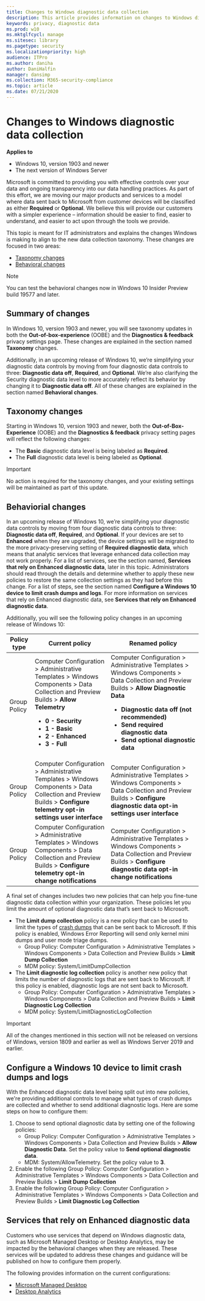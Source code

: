 ```yaml
---
title: Changes to Windows diagnostic data collection
description: This article provides information on changes to Windows diagnostic data collection Windows 10.
keywords: privacy, diagnostic data
ms.prod: w10
ms.mktglfcycl: manage
ms.sitesec: library
ms.pagetype: security
ms.localizationpriority: high
audience: ITPro
ms.author: daniha
author: DaniHalfin
manager: dansimp
ms.collection: M365-security-compliance
ms.topic: article
ms.date: 07/21/2020
---
```


# Changes to Windows diagnostic data collection

**Applies to**
- Windows 10, version 1903 and newer
- The next version of Windows Server

Microsoft is committed to providing you with effective controls over your data and ongoing transparency into our data handling practices. As part of this effort, we are moving our major products and services to a model where data sent back to Microsoft from customer devices will be classified as either **Required** or **Optional**. We believe this will provide our customers with a simpler experience – information should be easier to find, easier to understand, and easier to act upon through the tools we provide.

This topic is meant for IT administrators and explains the changes Windows is making to align to the new data collection taxonomy. These changes are focused in two areas:

- [Taxonomy changes](#taxonomy-changes)
- [Behavioral changes](#behaviorial-changes)

> [!NOTE]
> You can test the behavioral changes now in Windows 10 Insider Preview build 19577 and later.

## Summary of changes

In Windows 10, version 1903 and newer, you will see taxonomy updates in both the **Out-of-box-experience** (OOBE) and the **Diagnostics & feedback** privacy settings page. These changes are explained in the section named **Taxonomy** changes.

Additionally, in an upcoming release of Windows 10, we’re simplifying your diagnostic data controls by moving from four diagnostic data controls to three: **Diagnostic data off**, **Required**, and **Optional**. We’re also clarifying the Security diagnostic data level to more accurately reflect its behavior by changing it to **Diagnostic data off**. All of these changes are explained in the section named **Behavioral changes**.

## Taxonomy changes

Starting in Windows 10, version 1903 and newer, both the **Out-of-Box-Experience** (OOBE) and the **Diagnostics & feedback** privacy setting pages will reflect the following changes:

- The **Basic** diagnostic data level is being labeled as **Required**.
- The **Full** diagnostic data level is being labeled as **Optional**.

> [!IMPORTANT]
> No action is required for the taxonomy changes, and your existing settings will be maintained as part of this update.

## Behaviorial changes

In an upcoming release of Windows 10, we’re simplifying your diagnostic data controls by moving from four diagnostic data controls to three: **Diagnostic data off**, **Required**, and **Optional**. If your devices are set to **Enhanced** when they are upgraded, the device settings will be migrated to the more privacy-preserving setting of **Required diagnostic data**, which means that analytic services that leverage enhanced data collection may not work properly. For a list of services, see the section named, **Services that rely on Enhanced diagnostic data**, later in this topic. Administrators should read through the details and determine whether to apply these new policies to restore the same collection settings as they had before this change. For a list of steps, see the section named **Configure a Windows 10 device to limit crash dumps and logs**. For more information on services that rely on Enhanced diagnostic data, see **Services that rely on Enhanced diagnostic data**.

Additionally, you will see the following policy changes in an upcoming release of Windows 10:

| Policy type | Current policy | Renamed policy |
| --- | --- | --- |
| Group Policy | Computer Configuration > Administrative Templates > Windows Components > Data Collection and Preview Builds > **Allow Telemetry**<ul><li>**0 - Security** <br /></li><li>**1 - Basic**<br /></li><li>**2 - Enhanced**<br /></li><li>**3 - Full**<br /></li></ul>| Computer Configuration > Administrative Templates > Windows Components > Data Collection and Preview Builds > **Allow Diagnostic Data**<ul><li>**Diagnostic data off (not recommended)** <br /></li><li>**Send required diagnostic data**<br /></li><li>**Send optional diagnostic data**<br /></li></ul> |
| Group Policy |Computer Configuration > Administrative Templates > Windows Components > Data Collection and Preview Builds > **Configure telemetry opt-in settings user interface**| Computer Configuration > Administrative Templates > Windows Components > Data Collection and Preview Builds > **Configure diagnostic data opt-in settings user interface** |
| Group Policy |Computer Configuration > Administrative Templates > Windows Components > Data Collection and Preview Builds > **Configure telemetry opt-in change notifications**| Computer Configuration > Administrative Templates > Windows Components > Data Collection and Preview Builds > **Configure diagnostic data opt-in change notifications** |

A final set of changes includes two new policies that can help you fine-tune diagnostic data collection within your organization. These policies let you limit the amount of optional diagnostic data that’s sent back to Microsoft.

- The **Limit dump collection** policy is a new policy that can be used to limit the types of [crash dumps](https://docs.microsoft.com/windows/win32/dxtecharts/crash-dump-analysis) that can be sent back to Microsoft. If this policy is enabled, Windows Error Reporting will send only kernel mini dumps and user mode triage dumps.
  - Group Policy: Computer Configuration > Administrative Templates > Windows Components > Data Collection and Preview Builds > **Limit Dump Collection**
  - MDM policy: System/LimitDumpCollection 
- The **Limit diagnostic log collection** policy is another new policy that limits the number of diagnostic logs that are sent back to Microsoft. If this policy is enabled, diagnostic logs are not sent back to Microsoft.
  - Group Policy: Computer Configuration > Administrative Templates > Windows Components > Data Collection and Preview Builds > **Limit Diagnostic Log Collection**
  - MDM policy: System/LimitDiagnosticLogCollection

>[!Important]
>All of the changes mentioned in this section will not be released on versions of Windows, version 1809 and earlier as well as Windows Server 2019 and earlier.

## Configure a Windows 10 device to limit crash dumps and logs

With the Enhanced diagnostic data level being split out into new policies, we're providing additional controls to manage what types of crash dumps are collected and whether to send additional diagnostic logs. Here are some steps on how to configure them:

1. Choose to send optional diagnostic data by setting one of the following policies:
   - Group Policy: Computer Configuration > Administrative Templates > Windows Components > Data Collection and Preview Builds > **Allow Diagnostic Data**. Set the policy value to **Send optional diagnostic data**.
   - MDM: System/AllowTelemetry. Set the policy value to **3**.
2. Enable the following Group Policy: Computer Configuration > Administrative Templates > Windows Components > Data Collection and Preview Builds > **Limit Dump Collection**
3. Enable the following Group Policy: Computer Configuration > Administrative Templates > Windows Components > Data Collection and Preview Builds > **Limit Diagnostic Log Collection**

## Services that rely on Enhanced diagnostic data

Customers who use services that depend on Windows diagnostic data, such as Microsoft Managed Desktop or Desktop Analytics, may be impacted by the behavioral changes when they are released. These services will be updated to address these changes and guidance will be published on how to configure them properly.

The following provides information on the current configurations:
- [Microsoft Managed Desktop](https://aka.ms/mmd-diagnostic-data-level)
- [Desktop Analytics](https://docs.microsoft.com/mem/configmgr/desktop-analytics/overview)
